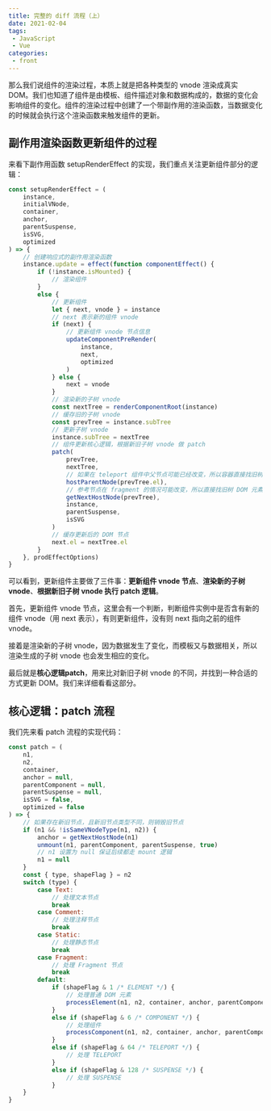```yaml
---
title: 完整的 diff 流程（上）
date: 2021-02-04
tags:
 - JavaScript
 - Vue
categories:
 - front
---
```


那么我们说组件的渲染过程，本质上就是把各种类型的 vnode 渲染成真实 DOM。我们也知道了组件是由模板、组件描述对象和数据构成的，数据的变化会影响组件的变化。组件的渲染过程中创建了一个带副作用的渲染函数，当数据变化的时候就会执行这个渲染函数来触发组件的更新。

## 副作用渲染函数更新组件的过程

来看下副作用函数 setupRenderEffect 的实现，我们重点关注更新组件部分的逻辑：

```js
const setupRenderEffect = (
	instance,
    initialVNode,
    container,
    anchor,
    parentSuspense,
    isSVG,
    optimized
) => {
    // 创建响应式的副作用渲染函数
    instance.update = effect(function componentEffect() {
        if (!instance.isMounted) {
            // 渲染组件
        }
        else {
            // 更新组件
            let { next, vnode } = instance
            // next 表示新的组件 vnode
            if (next) {
                // 更新组件 vnode 节点信息
                updateComponentPreRender(
                    instance, 
                    next, 
                    optimized
                )
            } else {
                next = vnode
            }
            // 渲染新的子树 vnode
            const nextTree = renderComponentRoot(instance)
            // 缓存旧的子树 vnode
            const prevTree = instance.subTree
            // 更新子树 vnode
            instance.subTree = nextTree
            // 组件更新核心逻辑，根据新旧子树 vnode 做 patch
            patch(
            	prevTree,
                nextTree,
                // 如果在 teleport 组件中父节点可能已经改变，所以容器直接找旧树 DOM 元素的父节点
                hostParentNode(prevTree.el),
                // 参考节点在 fragment 的情况可能改变，所以直接找旧树 DOM 元素的下一个节点
                getNextHostNode(prevTree),
                instance,
                parentSuspense,
                isSVG
            )
            // 缓存更新后的 DOM 节点
            next.el = nextTree.el
        }
    }, prodEffectOptions)
}
```
可以看到，更新组件主要做了三件事：**更新组件 vnode 节点**、**渲染新的子树 vnode**、**根据新旧子树 vnode 执行 patch 逻辑**。

首先，更新组件 vnode 节点，这里会有一个判断，判断组件实例中是否含有新的组件 vnode（用 next 表示），有则更新组件，没有则 next 指向之前的组件 vnode。

接着是渲染新的子树 vnode，因为数据发生了变化，而模板又与数据相关，所以渲染生成的子树 vnode 也会发生相应的变化。

最后就是**核心逻辑patch**，用来比对新旧子树 vnode 的不同，并找到一种合适的方式更新 DOM。我们来详细看看这部分。

## 核心逻辑：patch 流程
我们先来看 patch 流程的实现代码：
```js
const patch = (
    n1,
    n2,
    container,
    anchor = null,
    parentComponent = null,
    parentSuspense = null,
    isSVG = false,
    optimized = false
) => {
    // 如果存在新旧节点，且新旧节点类型不同，则销毁旧节点
    if (n1 && !isSameVNodeType(n1, n2)) {
        anchor = getNextHostNode(n1)
        unmount(n1, parentComponent, parentSuspense, true)
        // n1 设置为 null 保证后续都走 mount 逻辑
        n1 = null
    }
    const { type, shapeFlag } = n2
    switch (type) {
        case Text:
            // 处理文本节点
            break
        case Comment:
            // 处理注释节点
            break
        case Static:
            // 处理静态节点
            break
        case Fragment:
            // 处理 Fragment 节点
            break
        default:
            if (shapeFlag & 1 /* ELEMENT */) {
                // 处理普通 DOM 元素
                processElement(n1, n2, container, anchor, parentComponent, parentSuspense, isSVG, optimized)
            }
            else if (shapeFlag & 6 /* COMPONENT */) {
                // 处理组件
                processComponent(n1, n2, container, anchor, parentComponent, parentSuspense, isSVG, optimized)
            }
            else if (shapeFlag & 64 /* TELEPORT */) {
                // 处理 TELEPORT
            }
            else if (shapeFlag & 128 /* SUSPENSE */) {
                // 处理 SUSPENSE
            }
    }
}
```
